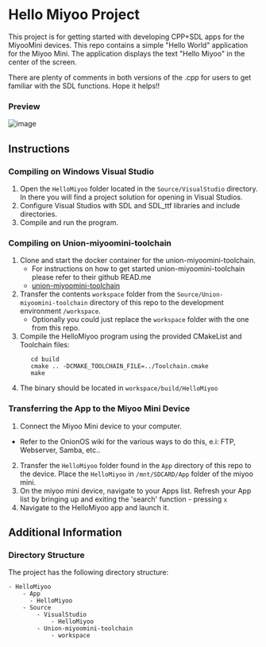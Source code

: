 # Hello Miyoo Project

This project is for getting started with developing CPP+SDL apps for the MiyooMini devices. 
This repo contains a simple "Hello World" application for the Miyoo Mini. The application displays the text "Hello Miyoo" in the center of the screen.

There are plenty of comments in both versions of the .cpp for users to get familiar with the SDL functions. Hope it helps!!

### Preview
![image](https://github.com/Yorisoft/HelloMiyoo/assets/27126548/91dd9b6c-4be8-4467-adb9-a976d1ed9fc6)


## Instructions

### Compiling on Windows Visual Studio

1. Open the `HelloMiyoo` folder located in the `Source/VisualStudio` directory. In there you will find a project solution for opening in Visual Studios. 
2. Configure Visual Studios with SDL and SDL_ttf libraries and include directories.
3. Compile and run the program.

### Compiling on Union-miyoomini-toolchain

1. Clone and start the docker container for the union-miyoomini-toolchain. 
   - For instructions on how to get started union-miyoomini-toolchain please refer to their github READ.me 
   - [union-miyoomini-toolchain](https://github.com/MiyooMini/union-toolchain/tree/main)
2. Transfer the contents `workspace` folder from the `Source/Union-miyoomini-toolchain` directory of this repo to the development environment `/workspace`. 
   - Optionally you could just replace the `workspace` folder with the one from this repo. 
3. Compile the HelloMiyoo program using the provided CMakeList and Toolchain files:
     ```
        cd build
        cmake .. -DCMAKE_TOOLCHAIN_FILE=../Toolchain.cmake
        make
     ```
4. The binary should be located in `workspace/build/HelloMiyoo`

### Transferring the App to the Miyoo Mini Device

1. Connect the Miyoo Mini device to your computer.
  - Refer to the OnionOS wiki for the various ways to do this, e.i: FTP, Webserver, Samba, etc..
2. Transfer the `HelloMiyoo` folder found in the `App` directory of this repo to the device. Place the `HelloMiyoo` in `/mnt/SDCARD/App` folder of the miyoo mini.
3. On the miyoo mini device, navigate to your Apps list. Refresh your App list by bringing up and exiting the 'search' function - pressing `x`
4. Navigate to the HelloMiyoo app and launch it. 

## Additional Information

### Directory Structure

The project has the following directory structure:
```
- HelloMiyoo
    - App
      - HelloMiyoo
    - Source
        - VisualStudio
            - HelloMiyoo
        - Union-miyoomini-toolchain
            - workspace
```
